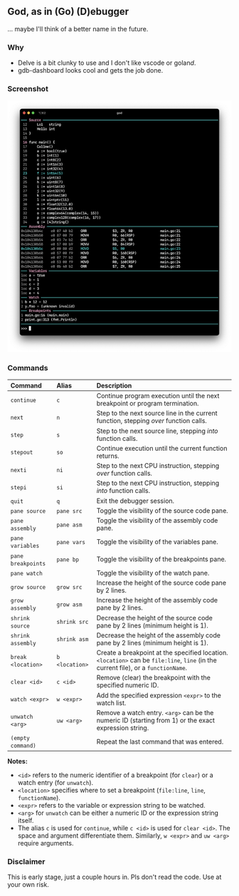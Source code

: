 ## God, as in (Go) (D)ebugger

... maybe I'll think of a better name in the future.

### Why

- Delve is a bit clunky to use and I don't like vscode or golan*d*.
- gdb-dashboard looks cool and gets the job done.

### Screenshot

![Screenshot](/.github/screenshot.png)

### Commands

| Command            | Alias              | Description                                                                                                                          |
| :----------------- | :----------------- | :----------------------------------------------------------------------------------------------------------------------------------- |
| `continue`         | `c`                | Continue program execution until the next breakpoint or program termination.                                                       |
| `next`             | `n`                | Step to the next source line in the current function, stepping *over* function calls.                                               |
| `step`             | `s`                | Step to the next source line, stepping *into* function calls.                                                                      |
| `stepout`          | `so`               | Continue execution until the current function returns.                                                                              |
| `nexti`            | `ni`               | Step to the next CPU instruction, stepping *over* function calls.                                                                   |
| `stepi`            | `si`               | Step to the next CPU instruction, stepping *into* function calls.                                                                   |
| `quit`             | `q`                | Exit the debugger session.                                                                                                         |
| `pane source`      | `pane src`         | Toggle the visibility of the source code pane.                                                                                     |
| `pane assembly`    | `pane asm`         | Toggle the visibility of the assembly code pane.                                                                                   |
| `pane variables`   | `pane vars`        | Toggle the visibility of the variables pane.                                                                                       |
| `pane breakpoints` | `pane bp`          | Toggle the visibility of the breakpoints pane.                                                                                     |
| `pane watch`       |                    | Toggle the visibility of the watch pane.                                                                                           |
| `grow source`      | `grow src`         | Increase the height of the source code pane by 2 lines.                                                                             |
| `grow assembly`    | `grow asm`         | Increase the height of the assembly code pane by 2 lines.                                                                           |
| `shrink source`    | `shrink src`       | Decrease the height of the source code pane by 2 lines (minimum height is 1).                                                      |
| `shrink assembly`  | `shrink asm`       | Decrease the height of the assembly code pane by 2 lines (minimum height is 1).                                                      |
| `break <location>` | `b <location>`     | Create a breakpoint at the specified location. `<location>` can be `file:line`, `line` (in the current file), or a `functionName`. |
| `clear <id>`       | `c <id>`           | Remove (clear) the breakpoint with the specified numeric ID.                                                                       |
| `watch <expr>`     | `w <expr>`         | Add the specified expression `<expr>` to the watch list.                                                                             |
| `unwatch <arg>`    | `uw <arg>`         | Remove a watch entry. `<arg>` can be the numeric ID (starting from 1) or the exact expression string.                             |
| `(empty command)`  |                    | Repeat the last command that was entered.                                                                                          |

**Notes:**

* `<id>` refers to the numeric identifier of a breakpoint (for `clear`) or a watch entry (for `unwatch`).
* `<location>` specifies where to set a breakpoint (`file:line`, `line`, `functionName`).
* `<expr>` refers to the variable or expression string to be watched.
* `<arg>` for `unwatch` can be either a numeric ID or the expression string itself.
* The alias `c` is used for `continue`, while `c <id>` is used for `clear <id>`. The space and argument differentiate them. Similarly, `w <expr>` and `uw <arg>` require arguments.


### Disclaimer

This is early stage, just a couple hours in. Pls don't read the code. Use at your own risk.
